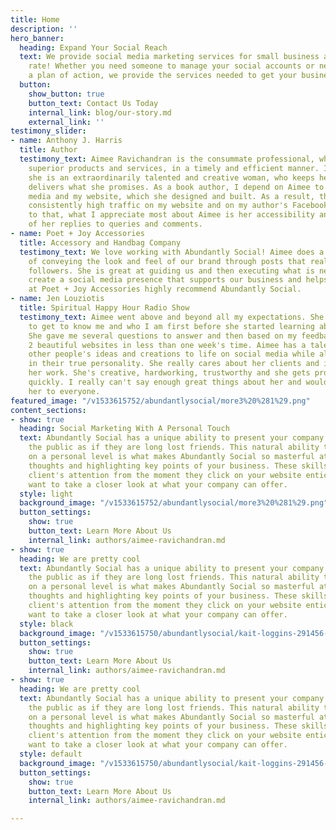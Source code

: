 ```yaml
---
title: Home
description: ''
hero_banner:
  heading: Expand Your Social Reach
  text: We provide social media marketing services for small business at an affordable
    rate! Whether you need someone to manage your social accounts or need help making
    a plan of action, we provide the services needed to get your business noticed!
  button:
    show_button: true
    button_text: Contact Us Today
    internal_link: blog/our-story.md
    external_link: ''
testimony_slider:
- name: Anthony J. Harris
  title: Author
  testimony_text: Aimee Ravichandran is the consummate professional, who delivers
    superior products and services, in a timely and efficient manner. In addition,
    she is an extraordinarily talented and creative woman, who keeps her word and
    delivers what she promises. As a book author, I depend on Aimee to manage my social
    media and my website, which she designed and built. As a result, there has been
    consistently high traffic on my website and on my author's Facebook page. In addition
    to that, what I appreciate most about Aimee is her accessibility and the immediacy
    of her replies to queries and comments.
- name: Poet + Joy Accessories
  title: Accessory and Handbag Company
  testimony_text: We love working with Abundantly Social! Aimee does a wonderful job
    of conveying the look and feel of our brand through posts that really engage our
    followers. She is great at guiding us and then executing what is necessary to
    create a social media presence that supports our business and helps it grow. We
    at Poet + Joy Accessories highly recommend Abundantly Social.
- name: Jen Louziotis
  title: Spiritual Happy Hour Radio Show
  testimony_text: Aimee went above and beyond all my expectations. She took the time
    to get to know me and who I am first before she started learning about my business.
    She gave me several questions to answer and then based on my feedback she created
    2 beautiful websites in less than one week's time. Aimee has a talent for bringing
    other people's ideas and creations to life on social media while also weaving
    in their true personality. She really cares about her clients and it shows in
    her work. She's creative, hardworking, trustworthy and she gets projects done
    quickly. I really can't say enough great things about her and would recommend
    her to everyone.
featured_image: "/v1533615752/abundantlysocial/more3%20%281%29.png"
content_sections:
- show: true
  heading: Social Marketing With A Personal Touch
  text: Abundantly Social has a unique ability to present your company's message to
    the public as if they are long lost friends. This natural ability to communicate
    on a personal level is what makes Abundantly Social so masterful at organizing
    thoughts and highlighting key points of your business. These skills capture potential
    client's attention from the moment they click on your website enticing them to
    want to take a closer look at what your company can offer.
  style: light
  background_image: "/v1533615752/abundantlysocial/more3%20%281%29.png"
  button_settings:
    show: true
    button_text: Learn More About Us
    internal_link: authors/aimee-ravichandran.md
- show: true
  heading: We are pretty cool
  text: Abundantly Social has a unique ability to present your company's message to
    the public as if they are long lost friends. This natural ability to communicate
    on a personal level is what makes Abundantly Social so masterful at organizing
    thoughts and highlighting key points of your business. These skills capture potential
    client's attention from the moment they click on your website enticing them to
    want to take a closer look at what your company can offer.
  style: black
  background_image: "/v1533615750/abundantlysocial/kait-loggins-291456-p-3200.jpg"
  button_settings:
    show: true
    button_text: Learn More About Us
    internal_link: authors/aimee-ravichandran.md
- show: true
  heading: We are pretty cool
  text: Abundantly Social has a unique ability to present your company's message to
    the public as if they are long lost friends. This natural ability to communicate
    on a personal level is what makes Abundantly Social so masterful at organizing
    thoughts and highlighting key points of your business. These skills capture potential
    client's attention from the moment they click on your website enticing them to
    want to take a closer look at what your company can offer.
  style: default
  background_image: "/v1533615750/abundantlysocial/kait-loggins-291456-p-3200.jpg"
  button_settings:
    show: true
    button_text: Learn More About Us
    internal_link: authors/aimee-ravichandran.md

---
```

